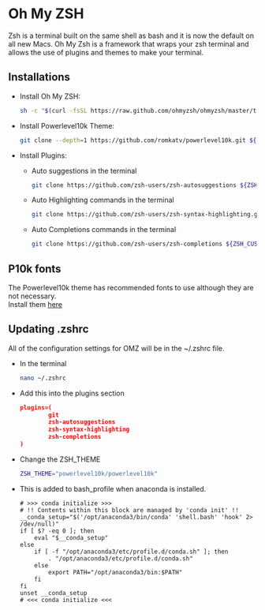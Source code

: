 Oh My ZSH
===

Zsh is a terminal built on the same shell as bash and it is now the default on all new Macs.
Oh My Zsh is a framework that wraps your zsh terminal and allows the use of plugins and themes to make your terminal.

## Installations

* Install Oh My ZSH:  
    ```bash
    sh -c "$(curl -fsSL https://raw.github.com/ohmyzsh/ohmyzsh/master/tools/install.sh)"
    ```

* Install Powerlevel10k Theme:  
    ```bash
    git clone --depth=1 https://github.com/romkatv/powerlevel10k.git ${ZSH_CUSTOM:-$HOME/.oh-my-zsh/custom}/themes/powerlevel10k
    ```

* Install Plugins:
  * Auto suggestions in the terminal
    ```bash
    git clone https://github.com/zsh-users/zsh-autosuggestions ${ZSH_CUSTOM:-~/.oh-my-zsh/custom}/plugins/zsh-autosuggestions
    ```

  * Auto Highlighting commands in the terminal
    ```bash
    git clone https://github.com/zsh-users/zsh-syntax-highlighting.git ${ZSH_CUSTOM:-~/.oh-my-zsh/custom}/plugins/zsh-syntax-highlighting
    ```

  * Auto Completions commands in the terminal
    ```bash
    git clone https://github.com/zsh-users/zsh-completions ${ZSH_CUSTOM:=~/.oh-my-zsh/custom}/plugins/zsh-completions
    ```

## P10k fonts
The Powerlevel10k theme has recommended fonts to use although they are not necessary.  
Install them <a href="https://github.com/romkatv/powerlevel10k#meslo-nerd-font-patched-for-powerlevel10k" target="_blank" rel="noreferrer">here</a>


## Updating .zshrc

All of the configuration settings for OMZ will be in the ~/.zshrc file.
* In the terminal
    ```bash
    nano ~/.zshrc
    ```
* Add this into the plugins section
    ```json
    plugins=(
            git
            zsh-autosuggestions
            zsh-syntax-highlighting
            zsh-completions
    )
    ```
* Change the ZSH_THEME
    ```bash
    ZSH_THEME="powerlevel10k/powerlevel10k"
    ```

* This is added to bash_profile when anaconda is installed.
    ```
    # >>> conda initialize >>>
    # !! Contents within this block are managed by 'conda init' !!
    __conda_setup="$('/opt/anaconda3/bin/conda' 'shell.bash' 'hook' 2> /dev/null)"
    if [ $? -eq 0 ]; then
        eval "$__conda_setup"
    else
        if [ -f "/opt/anaconda3/etc/profile.d/conda.sh" ]; then
            . "/opt/anaconda3/etc/profile.d/conda.sh"
        else
            export PATH="/opt/anaconda3/bin:$PATH"
        fi
    fi
    unset __conda_setup
    # <<< conda initialize <<<
    ```